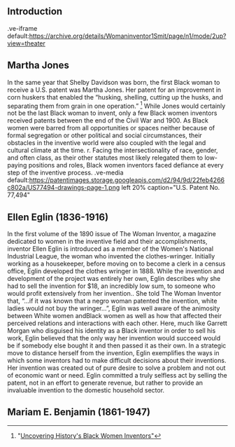 ## Introduction
.ve-iframe default:https://archive.org/details/Womaninventor1Smit/page/n1/mode/2up?view=theater

## Martha Jones
In the same year that Shelby Davidson was born, the first Black woman to receive a U.S. patent was Martha Jones. Her patent for an improvement in corn huskers that enabled the “husking, shelling, cutting up the husks, and separating them from grain in one operation.” [^1]  While Jones would certainly not be the last Black woman to invent, only a few Black women inventors received patents between the end of the Civil War and 1900. As Black women were barred from all opportunities or spaces neither because of formal segregation or other political and social circumstances, their obstacles in the inventive world were also coupled with the legal and cultural climate at the time. r. Facing the intersectionality of race, gender, and often class, as their other statutes most likely relegated them to low-paying positions and roles, Black women inventors faced defiance at every step of the inventive process.
.ve-media default:https://patentimages.storage.googleapis.com/d2/94/9d/22feb4266c802a/US77494-drawings-page-1.png left 20% caption="U.S. Patent No. 77,494"

## Ellen Eglin (1836-1916)
In the first volume of the 1890 issue of The Woman Inventor, a magazine dedicated to women in the inventive field and their accomplishments, inventor Ellen Eglin is introduced as a member of the Women's National Industrial League, the woman who invented the clothes-wringer. Initially working as a housekeeper, before moving on to become a clerk in a census office, Eglin developed the clothes wringer in 1888. While the invention and development of the project was entirely her own, Eglin describes why she had to sell the invention for $18, an incredibly low sum, to someone who would profit extensively from her invention.. She told The Woman Inventor that, “...if it was known that a negro woman patented the invention, white ladies would not buy the wringer…”, Eglin was well aware of  the animosity between  White women andBlack women as well as how that affected their perceived relations and interactions with each other. Here, much like Garrett Morgan who disguised his identity as a Black inventor in order to sell his work, Eglin believed that the only way her invention would succeed would be if somebody else bought it and then passed it as their own. In a strategic move to distance herself from the invention, Eglin exemplifies the ways in which some inventors had to make difficult decisions about their inventions. Her invention was created out of pure desire to solve a problem and not out of economic want or need. Eglin committed a truly selfless act by selling the patent, not in an effort to generate revenue, but rather to provide an invaluable invention to the domestic household sector.

## Mariam E. Benjamin (1861-1947)







[^1]:"[Uncovering History's Black Women Inventors"](https://2014-2017.commerce.gov/news/blog/2014/02/uncovering-historys-black-women-inventors.html)
